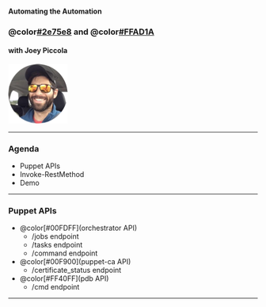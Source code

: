 #### Automating the Automation
### @color[#2e75e8](PowerShell) and @color[#FFAD1A](Puppet)
#### with Joey Piccola

![mods](assets/image/ava2.png)

---

### Agenda

- Puppet APIs
- Invoke-RestMethod
- Demo

---

### Puppet APIs

- @color[#00FDFF](orchestrator API)
  - /jobs endpoint
  - /tasks endpoint
  - /command endpoint
- @color[#00F900](puppet-ca API)
  - /certificate_status endpoint
- @color[#FF40FF](pdb API)
  - /cmd endpoint

---

